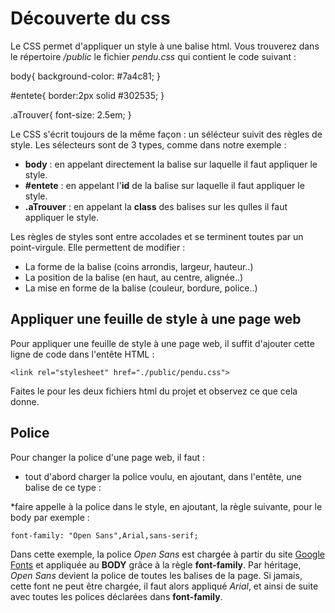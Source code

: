 # Découverte du css
Le CSS permet d'appliquer un style à une balise html. Vous trouverez dans le répertoire _/public_ le fichier _pendu.css_ qui contient le code suivant :

  body{
      background-color: #7a4c81;
  }

  #entete{
      border:2px solid #302535;
  }

  .aTrouver{
      font-size: 2.5em;
  }

Le CSS s'écrit toujours de la même façon : un sélécteur suivit des règles de style. Les sélecteurs sont de 3 types, comme dans notre exemple :
* __body__ : en appelant directement la balise sur laquelle il faut appliquer le style.
* __#entete__ : en appelant l'__id__ de la balise sur laquelle il faut appliquer le style.
* __.aTrouver__ : en appelant la __class__ des balises sur les qulles il faut appliquer le style.

Les règles de styles sont entre accolades et se terminent toutes par un point-virgule. Elle permettent de modifier :
* La forme de la balise (coins arrondis, largeur, hauteur..)
* La position de la balise (en haut, au centre, alignée..)
* La mise en forme de la balise (couleur, bordure, police..)

## Appliquer une feuille de style à une page web
Pour appliquer une feuille de style à une page web, il suffit d'ajouter cette ligne de code dans l'entête HTML :

    <link rel="stylesheet" href="./public/pendu.css">
  
Faites le pour les deux fichiers html du projet et observez ce que cela donne.

## Police
Pour changer la police d'une page web, il faut :
* tout d'abord charger la police voulu, en ajoutant, dans l'entête, une balise de ce type :

    <link href="https://fonts.googleapis.com/css?family=Open+Sans&display=swap" rel="stylesheet">

*faire appelle à la police dans le style, en ajoutant, la règle suivante, pour le body par exemple :

    font-family: "Open Sans",Arial,sans-serif;

Dans cette exemple, la police _Open Sans_ est chargée à partir du site [Google Fonts](https://fonts.google.com) et appliquée au __BODY__ grâce à la règle __font-family__. Par héritage, _Open Sans_ devient la police de toutes les balises de la page. Si jamais, cette font ne peut être chargée, il faut alors appliqué _Arial_, et ainsi de suite avec toutes les polices déclarées dans __font-family__.
